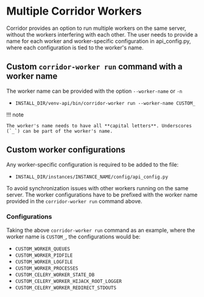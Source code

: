 # Multiple Corridor Workers

Corridor provides an option to run multiple workers on the same server, without the workers interfering with
each other. The user needs to provide a name for each worker and worker-specific configuration in
api_config.py, where each configuration is tied to the worker's name.

## Custom `corridor-worker run` command with a worker name

The worker name can be provided with the option `--worker-name` or `-n`

- `INSTALL_DIR/venv-api/bin/corridor-worker run --worker-name CUSTOM_`

!!! note

    The worker's name needs to have all **capital letters**. Underscores (`_`) can be part of the worker's name.

## Custom worker configurations

Any worker-specific configuration is required to be added to the file:

- `INSTALL_DIR/instances/INSTANCE_NAME/config/api_config.py`

To avoid synchronization issues with other workers running on the same server. The worker configurations have
to be prefixed with the worker name provided in the `corridor-worker run` command above.

### Configurations

Taking the above `corridor-worker run` command as an example, where the worker name is `CUSTOM_`,
the configurations would be:

- `CUSTOM_WORKER_QUEUES`
- `CUSTOM_WORKER_PIDFILE`
- `CUSTOM_WORKER_LOGFILE`
- `CUSTOM_WORKER_PROCESSES`
- `CUSTOM_CELERY_WORKER_STATE_DB`
- `CUSTOM_CELERY_WORKER_HIJACK_ROOT_LOGGER`
- `CUSTOM_CELERY_WORKER_REDIRECT_STDOUTS`
